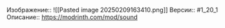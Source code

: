 Изображение:: ![[Pasted image 20250209163410.png]]
Версии:: #1_20_1
Описание:: https://modrinth.com/mod/sound